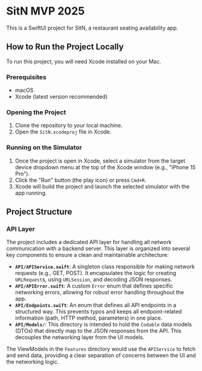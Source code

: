 # SitN MVP 2025

This is a SwiftUI project for SitN, a restaurant seating availability app.

## How to Run the Project Locally

To run this project, you will need Xcode installed on your Mac.

### Prerequisites

-   macOS
-   Xcode (latest version recommended)

### Opening the Project

1.  Clone the repository to your local machine.
2.  Open the `SitN.xcodeproj` file in Xcode.

### Running on the Simulator

1.  Once the project is open in Xcode, select a simulator from the target device dropdown menu at the top of the Xcode window (e.g., "iPhone 15 Pro").
2.  Click the "Run" button (the play icon) or press `Cmd+R`.
3.  Xcode will build the project and launch the selected simulator with the app running.

## Project Structure

### API Layer

The project includes a dedicated API layer for handling all network communication with a backend server. This layer is organized into several key components to ensure a clean and maintainable architecture:

-   **`API/APIService.swift`**: A singleton class responsible for making network requests (e.g., GET, POST). It encapsulates the logic for creating `URLRequest`s, using `URLSession`, and decoding JSON responses.
-   **`API/APIError.swift`**: A custom `Error` enum that defines specific networking errors, allowing for robust error handling throughout the app.
-   **`API/Endpoints.swift`**: An enum that defines all API endpoints in a structured way. This prevents typos and keeps all endpoint-related information (path, HTTP method, parameters) in one place.
-   **`API/Models/`**: This directory is intended to hold the `Codable` data models (DTOs) that directly map to the JSON responses from the API. This decouples the networking layer from the UI models.

The ViewModels in the `Features` directory would use the `APIService` to fetch and send data, providing a clear separation of concerns between the UI and the networking logic.
